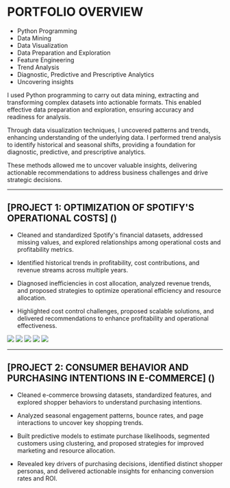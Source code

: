 # PORTFOLIO OVERVIEW

- Python Programming
- Data Mining
- Data Visualization
- Data Preparation and Exploration
- Feature Engineering
- Trend Analysis
- Diagnostic, Predictive and Prescriptive Analytics 
- Uncovering insights


 I used Python programming to carry out data mining, extracting and transforming complex datasets into actionable formats. This enabled effective data preparation and exploration, ensuring accuracy and readiness for analysis. 
 
 Through data visualization techniques, I uncovered patterns and trends, enhancing understanding of the underlying data. I performed trend analysis to identify historical and seasonal shifts, providing a foundation for diagnostic, predictive, and prescriptive analytics. 
 
 These methods allowed me to uncover valuable insights, delivering actionable recommendations to address business challenges and drive strategic decisions.

-------------------------------------------------------------------------------------------------------

## [PROJECT 1: OPTIMIZATION OF SPOTIFY'S OPERATIONAL COSTS] ()

- Cleaned and standardized Spotify's financial datasets, addressed missing values, and explored relationships among operational costs and profitability metrics.
  
- Identified historical trends in profitability, cost contributions, and revenue streams across multiple years.
  
- Diagnosed inefficiencies in cost allocation, analyzed revenue trends, and proposed strategies to optimize operational efficiency and resource allocation.
  
- Highlighted cost control challenges, proposed scalable solutions, and delivered recommendations to enhance profitability and operational effectiveness.


![](https://github.com/OmoniyiTemie/Temie_Portfolio/blob/main/images/Gross%20Profit%20Margin%20Distribution.png)
![](https://github.com/OmoniyiTemie/Temie_Portfolio/blob/main/images/Feature%20Importance%20on%20Efficiency%20Score.png)
![](https://github.com/OmoniyiTemie/Temie_Portfolio/blob/main/images/Shapely%20Chart.jpg)
![](https://github.com/OmoniyiTemie/Temie_Portfolio/blob/main/images/Gross%20Profit%20Margin%20Analysis.PNG)
![](https://github.com/OmoniyiTemie/Temie_Portfolio/blob/main/images/Spotify%20Dashboard_Tracking.PNG)

-------------------------------------------------------------------------------------------------------

## [PROJECT 2: CONSUMER BEHAVIOR AND PURCHASING INTENTIONS IN E-COMMERCE] ()

- Cleaned e-commerce browsing datasets, standardized features, and explored shopper behaviors to understand purchasing intentions.

- Analyzed seasonal engagement patterns, bounce rates, and page interactions to uncover key shopping trends.

- Built predictive models to estimate purchase likelihoods, segmented customers using clustering, and proposed strategies for improved marketing and resource allocation.

- Revealed key drivers of purchasing decisions, identified distinct shopper personas, and delivered actionable insights for enhancing conversion rates and ROI.


